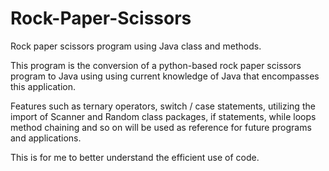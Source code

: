 # Rock-Paper-Scissors
Rock paper scissors program using Java class and methods.

This program is the conversion of a python-based rock paper scissors program
to Java using using current knowledge of Java that encompasses this application.

Features such as ternary operators, switch / case statements,
utilizing the import of Scanner and Random class packages, if statements, while loops
method chaining and so on will be used as reference for future programs and applications.

This is for me to better understand the efficient use of code.
